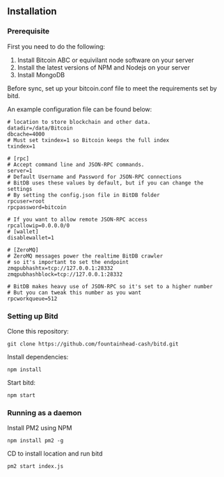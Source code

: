 ## Installation

### Prerequisite
First you need to do the following:
1. Install Bitcoin ABC or equivilant node software on your server
2. Install the latest versions of NPM and Nodejs on your server
2. Install MongoDB

Before sync, set up your bitcoin.conf file to meet the requirements set by bitd. 

An example configuration file can be found below:
```
# location to store blockchain and other data.
datadir=/data/Bitcoin
dbcache=4000
# Must set txindex=1 so Bitcoin keeps the full index
txindex=1
​
# [rpc]
# Accept command line and JSON-RPC commands.
server=1
# Default Username and Password for JSON-RPC connections
# BitDB uses these values by default, but if you can change the settings
# By setting the config.json file in BitDB folder
rpcuser=root
rpcpassword=bitcoin
​
# If you want to allow remote JSON-RPC access
rpcallowip=0.0.0.0/0
# [wallet]
disablewallet=1
​
# [ZeroMQ]
# ZeroMQ messages power the realtime BitDB crawler
# so it's important to set the endpoint
zmqpubhashtx=tcp://127.0.0.1:28332
zmqpubhashblock=tcp://127.0.0.1:28332
​
# BitDB makes heavy use of JSON-RPC so it's set to a higher number
# But you can tweak this number as you want
rpcworkqueue=512
```

### Setting up Bitd

Clone this repository:
```
git clone https://github.com/fountainhead-cash/bitd.git
```

Install dependencies:
```
npm install
```

Start bitd:
```
npm start
```

### Running as a daemon

Install PM2 using NPM
```
npm install pm2 -g
```

CD to install location and run bitd
```
pm2 start index.js
```
